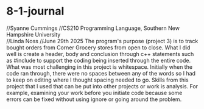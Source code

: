 # 8-1-journal
//Syanne Cummings
//CS210 Programming Language, Southern New Hampshire University  
//Linda Noss
//June 29th 2025
The program's purpose (project 3) is to track bought orders from Corner Grocery stores from open to close. What I did well is create a header, body and conclusion through c++ statements such as #include to support the coding being inserted through the entire code. What was most challenging in this project is whitespace. Initially when the code ran through, there were no spaces between any of the words so I had to keep on editing where I thought spacing needed to go. Skills from this project that I used that can be put into other projects or work is analysis. For example, examining your work before you initiate code because some errors can be fixed without using ignore or going around the problem. 

